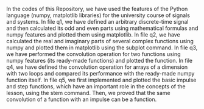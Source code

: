 In the codes of this Repository, we have used the features of the Python language (numpy, matplotlib libraries) for the university course of signals and systems.
In file q1, we have defined an arbitrary discrete-time signal and then calculated its odd and even parts using mathematical formulas and numpy features and plotted them using matplotlib.
In file q2, we have calculated the real and imaginary parts of several complex functions using numpy and plotted them in matplotlib using the subplot command.
In file q3, we have performed the convolution operation for two functions using numpy features (its ready-made functions) and plotted the function.
In file q4, we have defined the convolution operation for arrays of a dimension with two loops and compared its performance with the ready-made numpy function itself.
In file q5, we first implemented and plotted the basic impulse and step functions, which have an important role in the concepts of the lesson, using the stem command. 
Then, we proved that the same convolution of a function with an impulse can be a function.
